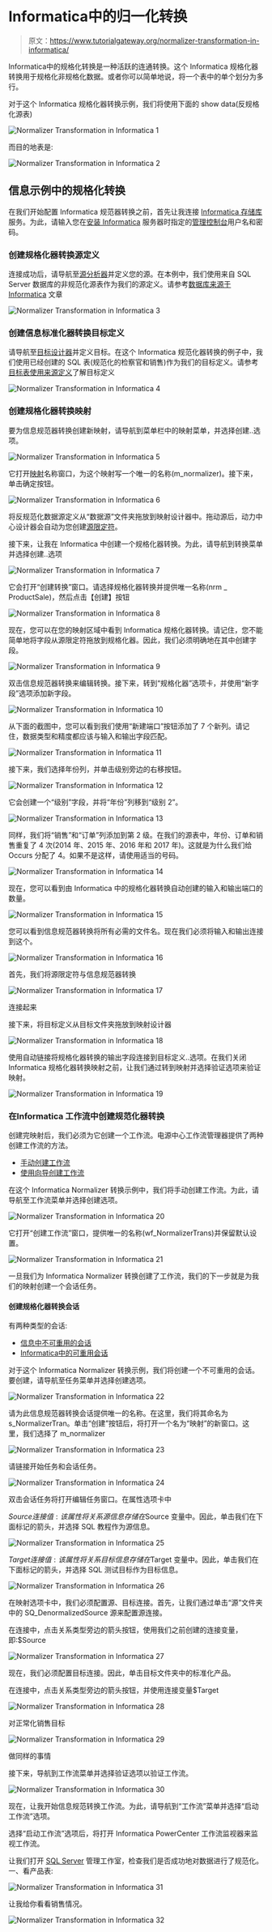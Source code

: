 # Informatica中的归一化转换

> 原文：<https://www.tutorialgateway.org/normalizer-transformation-in-informatica/>

Informatica中的规格化转换是一种活跃的连通转换。这个 Informatica 规格化器转换用于规格化非规格化数据。或者你可以简单地说，将一个表中的单个划分为多行。

对于这个 Informatica 规格化器转换示例，我们将使用下面的 show data(反规格化源表)

![Normalizer Transformation in Informatica 1](img/5ad1dbd62b2e59ad2e165a55bfeac959.png)

而目的地表是:

![Normalizer Transformation in Informatica 2](img/9f6fa900d750770bd4f41bbb8f81cbd1.png)

## 信息示例中的规格化转换

在我们开始配置 Informatica 规范器转换之前，首先让我连接 [Informatica 存储库](https://www.tutorialgateway.org/informatica/)服务。为此，请输入您在[安装 Informatica](https://www.tutorialgateway.org/how-to-install-informatica/) 服务器时指定的[管理控制台](https://www.tutorialgateway.org/informatica-admin-console/)用户名和密码。

### 创建规格化器转换源定义

连接成功后，请导航至[源分析器](https://www.tutorialgateway.org/informatica-source-analyzer/)并定义您的源。在本例中，我们使用来自 SQL Server 数据库的非规范化源表作为我们的源定义。请参考[数据库来源于 Informatica](https://www.tutorialgateway.org/database-source-in-informatica/) 文章

![Normalizer Transformation in Informatica 3](img/53377602fd3c22c6c8cc19f285f874d5.png)

### 创建信息标准化器转换目标定义

请导航至[目标设计器](https://www.tutorialgateway.org/target-designer-in-informatica/)并定义目标。在这个 Informatica 规范化器转换的例子中，我们使用已经创建的 SQL 表(规范化的检察官和销售)作为我们的目标定义。请参考[目标表使用来源定义](https://www.tutorialgateway.org/create-informatica-target-table-using-source-definition/)了解目标定义

![Normalizer Transformation in Informatica 4](img/4acf39524589396df2b3022374beb540.png)

### 创建规格化器转换映射

要为信息规范器转换创建新映射，请导航到菜单栏中的映射菜单，并选择创建..选项。

![Normalizer Transformation in Informatica 5](img/698df2a66ac80cd83242a46920200d2d.png)

它打开[映射](https://www.tutorialgateway.org/informatica-mapping/)名称窗口，为这个映射写一个唯一的名称(m_normalizer)。接下来，单击确定按钮。

![Normalizer Transformation in Informatica 6](img/86c2cd8ab47f9536ef090bfa326b3440.png)

将反规范化数据源定义从“数据源”文件夹拖放到映射设计器中。拖动源后，动力中心设计器会自动为您创建[源限定符](https://www.tutorialgateway.org/source-qualifier-transformation-in-informatica/)。

接下来，让我在 Informatica 中创建一个规格化器转换。为此，请导航到转换菜单并选择创建..选项

![Normalizer Transformation in Informatica 7](img/259f107739746a2dd4d926a1b148159c.png)

它会打开“创建转换”窗口。请选择规格化器转换并提供唯一名称(nrm _ ProductSale)，然后点击【创建】按钮

![Normalizer Transformation in Informatica 8](img/d692e906cc1b81e025bb5259066bd369.png)

现在，您可以在您的映射区域中看到 Informatica 规格化器转换。请记住，您不能简单地将字段从源限定符拖放到规格化器。因此，我们必须明确地在其中创建字段。

![Normalizer Transformation in Informatica 9](img/6dfb0d43237efa52bf1008153e2f086e.png)

双击信息规范器转换来编辑转换。接下来，转到“规格化器”选项卡，并使用“新字段”选项添加新字段。

![Normalizer Transformation in Informatica 10](img/05b154c0dcd1ffd974cc43c694bdc26b.png)

从下面的截图中，您可以看到我们使用“新建端口”按钮添加了 7 个新列。请记住，数据类型和精度都应该与输入和输出字段匹配。

![Normalizer Transformation in Informatica 11](img/07723dbf676c61ae2cdc36af3abc0a24.png)

接下来，我们选择年份列，并单击级别旁边的右移按钮。

![Normalizer Transformation in Informatica 12](img/8109eddf9b76a813efeaae95b4184c56.png)

它会创建一个“级别”字段，并将“年份”列移到“级别 2”。

![Normalizer Transformation in Informatica 13](img/29e807890b7523eaff8115045013d5c7.png)

同样，我们将“销售”和“订单”列添加到第 2 级。在我们的源表中，年份、订单和销售重复了 4 次(2014 年、2015 年、2016 年和 2017 年)。这就是为什么我们给 Occurs 分配了 4。如果不是这样，请使用适当的号码。

![Normalizer Transformation in Informatica 14](img/7d352508d3106f91fe0524e5bdd9a0c0.png)

现在，您可以看到由 Informatica 中的规格化器转换自动创建的输入和输出端口的数量。

![Normalizer Transformation in Informatica 15](img/ca57da72f5caaa9d181bf1ecdd077ff1.png)

您可以看到信息规范器转换将所有必需的文件名。现在我们必须将输入和输出连接到这个。

![Normalizer Transformation in Informatica 16](img/653595a24fe98ba9c6e20e92bcf4710b.png)

首先，我们将源限定符与信息规范器转换

![Normalizer Transformation in Informatica 17](img/a6b9f7401768b04453e0739d91f2cd84.png)

连接起来

接下来，将目标定义从目标文件夹拖放到映射设计器

![Normalizer Transformation in Informatica 18](img/72fd4274ff527f7a5c1e892a613c8b0c.png)

使用自动链接将规格化器转换的输出字段连接到目标定义..选项。在我们关闭 Informatica 规格化器转换映射之前，让我们通过转到映射并选择验证选项来验证映射。

![Normalizer Transformation in Informatica 19](img/440b4483474edfedcb4840de8bc1b144.png)

### 在Informatica 工作流中创建规范化器转换

创建完映射后，我们必须为它创建一个工作流。电源中心工作流管理器提供了两种创建工作流的方法。

*   [手动创建工作流](https://www.tutorialgateway.org/informatica-workflow/)
*   [使用向导创建工作流](https://www.tutorialgateway.org/informatica-workflow-using-wizard/)

在这个 Informatica Normalizer 转换示例中，我们将手动创建工作流。为此，请导航至工作流菜单并选择创建选项。

![Normalizer Transformation in Informatica 20](img/362db101754173867bc68682d907067d.png)

它打开“创建工作流”窗口，提供唯一的名称(wf_NormalizerTrans)并保留默认设置。

![Normalizer Transformation in Informatica 21](img/59e4a10919d74d74a238a25b0ea098d5.png)

一旦我们为 Informatica Normalizer 转换创建了工作流，我们的下一步就是为我们的映射创建一个会话任务。

#### 创建规格化器转换会话

有两种类型的会话:

*   [信息中不可重用的会话](https://www.tutorialgateway.org/session-in-informatica/)
*   [Informatica中的可重用会话](https://www.tutorialgateway.org/reusable-session-in-informatica/)

对于这个 Informatica Normalizer 转换示例，我们将创建一个不可重用的会话。要创建，请导航至任务菜单并选择创建选项。

![Normalizer Transformation in Informatica 22](img/b5d770490cb2a02afdbcb25d042a7110.png)

请为此信息规范器转换会话提供唯一的名称。在这里，我们将其命名为 s_NormalizerTran。单击“创建”按钮后，将打开一个名为“映射”的新窗口。这里，我们选择了 m_normalizer

![Normalizer Transformation in Informatica 23](img/f0b31e1a549226884f6a586d1e0bdf44.png)

请链接开始任务和会话任务。

![Normalizer Transformation in Informatica 24](img/89d2a5800418477505a238208425e91a.png)

双击会话任务将打开编辑任务窗口。在属性选项卡中

$Source 连接值:该属性将关系源信息存储在$Source 变量中。因此，单击我们在下面标记的箭头，并选择 SQL 教程作为源信息。

![Normalizer Transformation in Informatica 25](img/fbd462a814bd50acc1aefa328e178ade.png)

$Target 连接值:该属性将关系目标信息存储在$Target 变量中。因此，单击我们在下面标记的箭头，并选择 SQL 测试目标作为目标信息。

![Normalizer Transformation in Informatica 26](img/3aba878874bb103e383fab5adcfc0fbb.png)

在映射选项卡中，我们必须配置源、目标连接。首先，让我们通过单击“源”文件夹中的 SQ_DenormalizedSource 源来配置源连接。

在连接中，点击关系类型旁边的箭头按钮，使用我们之前创建的连接变量，即:$Source

![Normalizer Transformation in Informatica 27](img/719f17aa850fc021068667b60fb6aca1.png)

现在，我们必须配置目标连接。因此，单击目标文件夹中的标准化产品。

在连接中，点击关系类型旁边的箭头按钮，并使用连接变量$Target

![Normalizer Transformation in Informatica 28](img/64ea0732e94f65101c40bc69064f1c1d.png)

对正常化销售目标

![Normalizer Transformation in Informatica 29](img/7fe762379d1abee227e66a8a924055e0.png)

做同样的事情

接下来，导航到工作流菜单并选择验证选项以验证工作流。

![Normalizer Transformation in Informatica 30](img/be8f281404a024f91155a75f8f90e404.png)

现在，让我开始信息规范转换工作流。为此，请导航到“工作流”菜单并选择“启动工作流”选项。

选择“启动工作流”选项后，将打开 Informatica PowerCenter 工作流监视器来监视工作流。

让我们打开 [SQL Server](https://www.tutorialgateway.org/sql/) 管理工作室，检查我们是否成功地对数据进行了规范化。一、看产品表:

![Normalizer Transformation in Informatica 31](img/7c864c3aa4180a3b7d0c83ffad6c179e.png)

让我给你看看销售情况。

![Normalizer Transformation in Informatica 32](img/5acb45aae9f88fb6a21ebd9144e5f24f.png)